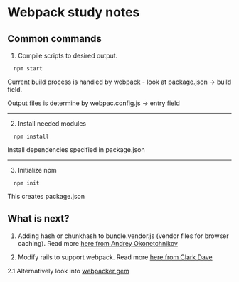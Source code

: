 # Webpack study notes


## Common commands

1. Compile scripts to desired output.

```
  npm start
```

Current build process is handled by webpack - look at package.json -> build field.

Output files is determine by webpac.config.js -> entry field

--------------------------

2. Install needed modules

```
  npm install
```

Install dependencies specified in package.json


--------------------------

3. Initialize npm

```
  npm init
```

This creates package.json



## What is next?

1. Adding hash or chunkhash to bundle.vendor.js  (vendor files for browser caching). Read more [here from Andrey Okonetchnikov](https://medium.com/@okonetchnikov/long-term-caching-of-static-assets-with-webpack-1ecb139adb95)


2. Modify rails to support webpack. Read more [here from Clark Dave](http://clarkdave.net/2015/01/how-to-use-webpack-with-rails/)

2.1  Alternatively look into [webpacker gem](https://github.com/rails/webpacker)